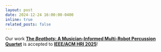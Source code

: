 ```yaml
---
layout: post
date: 2024-12-24 16:00:00-0400
inline: true
related_posts: false
---
```


Our work **[The _Beatbots_: A Musician-Informed Multi-Robot Percussion Quartet](https://arxiv.org/abs/2409.10710)** is accepted to **[IEEE/ACM HRI 2025](https://humanrobotinteraction.org/2025/)**!